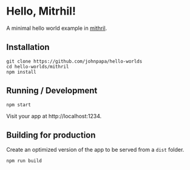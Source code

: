 # Hello, Mitrhil!
A minimal hello world example in [mithril](https://mithril.js.org/).

## Installation
```
git clone https://github.com/johnpapa/hello-worlds
cd hello-worlds/mithril
npm install
```
## Running / Development
```
npm start
```
Visit your app at http://localhost:1234.

## Building for production
Create an optimized version of the app to be served from a `dist` folder.
```
npm run build
```
